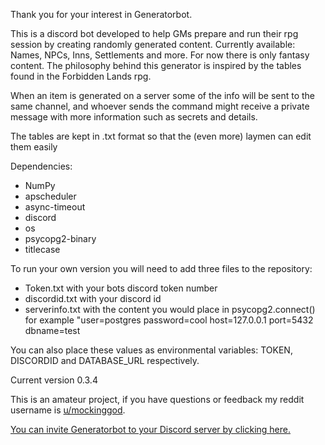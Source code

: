 Thank you for your interest in Generatorbot.

This is a discord bot developed to help GMs prepare and run their rpg session by creating randomly generated content. Currently available: Names, NPCs, Inns, Settlements and more. For now there is only fantasy content.
The philosophy behind this generator is inspired by the tables found in the Forbidden Lands rpg.

When an item is generated on a server some of the info will be sent to the same channel, and whoever sends the command might receive a private message with more information such as secrets and details.

The tables are kept in .txt format so that the (even more) laymen can edit them easily

Dependencies:

 * NumPy
 * apscheduler
 * async-timeout
 * discord
 * os
 * psycopg2-binary
 * titlecase

To run your own version you will need to add three files to the repository:
 * Token.txt with your bots discord token number
 * discordid.txt with your discord id
 * serverinfo.txt with the content you would place in psycopg2.connect() for example "user=postgres password=cool host=127.0.0.1 port=5432 dbname=test 
 
You can also place these values as environmental variables: TOKEN, DISCORDID and DATABASE_URL respectively.
 
Current version 0.3.4
 
This is an amateur project, if you have questions or feedback my reddit username is [u/mockinggod](https://www.reddit.com/user/mockinggod).

[You can invite Generatorbot to your Discord server by clicking here.](https://discordapp.com/oauth2/authorize?&client_id=539094711105880074&scope=bot&permissions=2048)